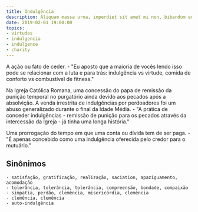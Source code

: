 ```yaml
---
title: Indulgência
description: Aliquam massa urna, imperdiet sit amet mi non, bibendum euismod est.
date: 2019-02-01 19:00:00
topics: 
- virtudes
- indulgencia
- indulgence
- charity
---
```


A ação ou fato de ceder.
	- "Eu aposto que a maioria de vocês lendo isso pode se relacionar com a luta e para trás: indulgência vs virtude, comida de conforto vs combustível de fitness."

Na Igreja Católica Romana, uma concessão do papa de remissão da punição temporal no purgatório ainda devido aos pecados após a absolvição. A venda irrestrita de indulgências por perdoadores foi um abuso generalizado durante o final da Idade Média.
	- "A prática de conceder indulgências - remissão de punição para os pecados através da intercessão da Igreja - já tinha uma longa história."

Uma prorrogação do tempo em que uma conta ou dívida tem de ser paga.
	- "É apenas concebido como uma indulgência oferecida pelo credor para o mutuário."

## Sinônimos
	- satisfação, gratificação, realização, saciation, apaziguamento, acomodação
	- tolerância, tolerância, tolerância, compreensão, bondade, compaixão
	- simpatia, perdão, clemência, misericórdia, clemência
	- clemência, clemência
	- auto-indulgência

